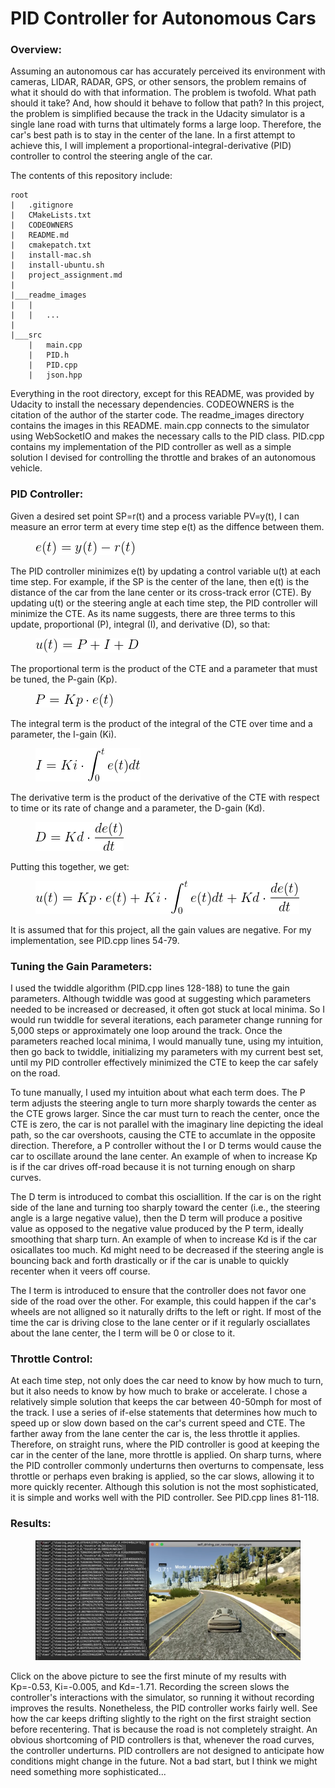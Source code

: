 # PID Controller for Autonomous Cars
### Overview:
Assuming an autonomous car has accurately perceived its environment with cameras, LIDAR, RADAR, GPS, or other sensors, the problem remains of what it should do with that information. The problem is twofold. What path should it take? And, how should it behave to follow that path? In this project, the problem is simplified because the track in the Udacity simulator is a single lane road with turns that ultimately forms a large loop. Therefore, the car's best path is to stay in the center of the lane. In a first attempt to achieve this, I will implement a proportional-integral-derivative (PID) controller to control the steering angle of the car. 

The contents of this repository include:
```
root
|   .gitignore
|   CMakeLists.txt
|   CODEOWNERS
|   README.md
|   cmakepatch.txt
|   install-mac.sh
|   install-ubuntu.sh
|   project_assignment.md
|
|___readme_images
|   |   
|   |   ...
|   
|___src
    |   main.cpp
    |   PID.h
    |   PID.cpp
    |   json.hpp
```

Everything in the root directory, except for this README, was provided by Udacity to install the necessary dependencies. CODEOWNERS is the citation of the author of the starter code. The readme_images directory contains the images in this README. main.cpp connects to the simulator using WebSocketIO and makes the necessary calls to the PID class. PID.cpp contains my implementation of the PID controller as well as a simple solution I devised for controlling the throttle and brakes of an autonomous vehicle.

### PID Controller:
Given a desired set point SP=r(t) and a process variable PV=y(t), I can measure an error term at every time step e(t) as the diffence between them. 
 
 <figure>
  <img src="readme_images/CTE.png"/>
</figure>
 <p></p>
 
The PID controller minimizes e(t) by updating a control variable u(t) at each time step. For example, if the SP is the center of the lane, then e(t) is the distance of the car from the lane center or its cross-track error (CTE). By updating u(t) or the steering angle at each time step, the PID controller will minimize the CTE. As its name suggests, there are three terms to this update, proportional (P), integral (I), and derivative (D), so that:
 
 <figure>
  <img src="readme_images/PID.png"/>
</figure>
 <p></p>
 
 The proportional term is the product of the CTE and a parameter that must be tuned, the P-gain (Kp).
 
 <figure>
  <img src="readme_images/P.png"/>
</figure>
 <p></p>
 
 The integral term is the product of the integral of the CTE over time and a parameter, the I-gain (Ki).
 
 <figure>
  <img src="readme_images/I.png"/>
</figure>
 <p></p>
 
 The derivative term is the product of the derivative of the CTE with respect to time or its rate of change and a parameter, the D-gain (Kd).
 
 <figure>
  <img src="readme_images/D.png"/>
</figure>
 <p></p>
 Putting this together, we get:
  <figure>
  <img src="readme_images/PIDcomplete.png"/>
</figure>
 <p></p>
 
It is assumed that for this project, all the gain values are negative. For my implementation, see PID.cpp lines 54-79.

### Tuning the Gain Parameters:
I used the twiddle algorithm (PID.cpp lines 128-188) to tune the gain parameters. Although twiddle was good at suggesting which parameters needed to be increased or decreased, it often got stuck at local minima. So I would run twiddle for several iterations, each parameter change running for 5,000 steps or approximately one loop around the track. Once the parameters reached local minima, I would manually tune, using my intuition, then go back to twiddle, initializing my parameters with my current best set, until my PID controller effectively minimized the CTE to keep the car safely on the road. 

To tune manually, I used my intuition about what each term does. The P term adjusts the steering angle to turn more sharply towards the center as the CTE grows larger. Since the car must turn to reach the center, once the CTE is zero, the car is not parallel with the imaginary line depicting the ideal path, so the car overshoots, causing the CTE to accumlate in the opposite direction. Therefore, a P controller without the I or D terms would cause the car to oscillate around the lane center. An example of when to increase Kp is if the car drives off-road because it is not turning enough on sharp curves.

The D term is introduced to combat this osciallition. If the car is on the right side of the lane and turning too sharply toward the center (i.e., the steering angle is a large negative value), then the D term will produce a positive value as opposed to the negative value produced by the P term, ideally smoothing that sharp turn. An example of when to increase Kd is if the car osicallates too much. Kd might need to be decreased if the steering angle is bouncing back and forth drastically or if the car is unable to quickly recenter when it veers off course.

The I term is introduced to ensure that the controller does not favor one side of the road over the other. For example, this could happen if the car's wheels are not alligned so it naturally drifts to the left or right. If most of the time the car is driving close to the lane center or if it regularly osciallates about the lane center, the I term will be 0 or close to it.

### Throttle Control:
At each time step, not only does the car need to know by how much to turn, but it also needs to know by how much to brake or accelerate. I chose a relatively simple solution that keeps the car between 40-50mph for most of the track. I use a series of if-else statements that determines how much to speed up or slow down based on the car's current speed and CTE. The farther away from the lane center the car is, the less throttle it applies. Therefore, on straight runs, where the PID controller is good at keeping the car in the center of the lane, more throttle is applied. On sharp turns, where the PID controller commonly underturns then overturns to compensate, less throttle or perhaps even braking is applied, so the car slows, allowing it to more quickly recenter. Although this solution is not the most sophisticated, it is simple and works well with the PID controller. See PID.cpp lines 81-118.

### Results:
 <figure>
  <a href="https://www.youtube.com/watch?v=9eERXKn2QGY">
  <img src="readme_images/youtube.png"/>
</figure>
</a>
 <p></p>
 
Click on the above picture to see the first minute of my results with Kp=-0.53, Ki=-0.005, and Kd=-1.71. Recording the screen slows the controller's interactions with the simulator, so running it without recording improves the results. Nonetheless, the PID controller works fairly well. See how the car keeps drifting slightly to the right on the first straight section before recentering. That is because the road is not completely straight. An obvious shortcoming of PID controllers is that, whenever the road curves, the controller underturns. PID controllers are not designed to anticipate how conditions might change in the future. Not a bad start, but I think we might need something more sophisticated...
